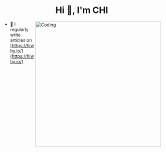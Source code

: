 <h1 align="center">Hi 👋, I'm CHI</h1>
<img align="right" alt="Coding" width="400" src="https://cdn.dribbble.com/users/1162077/screenshots/3848914/programmer.gif">

- 📝 I regularly write articles on [https://hiwhy.io/](https://hiwhy.io/)


